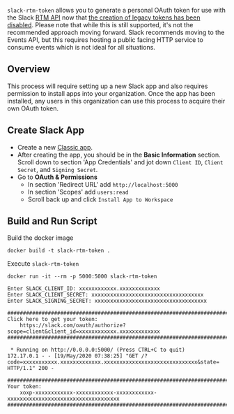 `slack-rtm-token` allows you to generate a personal OAuth token for use with the Slack [RTM API](https://api.slack.com/rtm) now that [the creation of legacy tokens has been disabled](https://api.slack.com/changelog/2020-02-legacy-test-token-creation-to-retire). Please note that while this is still supported, it's not the recommended approach moving forward. Slack recommends moving to the Events API, but this requires hosting a public facing HTTP service to consume events which is not ideal for all situations.

## Overview
This process will require setting up a new Slack app and also requires permission to install apps into your organization. Once the app has been installed, any users in this organization can use this process to acquire their own OAuth token. 

## Create Slack App
* Create a new [Classic app](https://api.slack.com/apps?new_classic_app=1).
* After creating the app, you should be in the **Basic Information** section. Scroll down to section 'App Credentials' and jot down `Client ID`, `Client Secret`, and `Signing Secret`.
* Go to **OAuth & Permissions**
  * In section 'Redirect URL' add `http://localhost:5000`
  * In section 'Scopes' add `users:read`
  * Scroll back up and click `Install App to Workspace`

## Build and Run Script
Build the docker image
```
docker build -t slack-rtm-token .
```
Execute `slack-rtm-token`
```
docker run -it --rm -p 5000:5000 slack-rtm-token

Enter SLACK_CLIENT_ID: xxxxxxxxxxxx.xxxxxxxxxxxxx
Enter SLACK_CLIENT_SECRET: xxxxxxxxxxxxxxxxxxxxxxxxxxxxxxxxxxxx
Enter SLACK_SIGNING_SECRET: xxxxxxxxxxxxxxxxxxxxxxxxxxxxxxxxxxxx

#####################################################################################
Click here to get your token:
    https://slack.com/oauth/authorize?scope=client&client_id=xxxxxxxxxxxx.xxxxxxxxxxxxx
#####################################################################################

 * Running on http://0.0.0.0:5000/ (Press CTRL+C to quit)
172.17.0.1 - - [19/May/2020 07:38:25] "GET /?code=xxxxxxxxxxx.xxxxxxxxxxxxx.xxxxxxxxxxxxxxxxxxxxxxxxxxxxxx&state= HTTP/1.1" 200 -

#####################################################################################
Your token:
    xoxp-xxxxxxxxxxxx-xxxxxxxxxxxx-xxxxxxxxxxxx-xxxxxxxxxxxxxxxxxxxxxxxxxxxxxxxxxxxx
#####################################################################################
```
